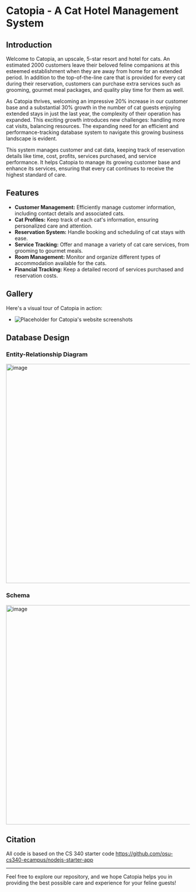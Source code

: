 # Catopia - A Cat Hotel Management System

## Introduction
Welcome to Catopia, an upscale, 5-star resort and hotel for cats. An estimated 2000 customers leave their beloved feline companions at this esteemed establishment when they are away from home for an extended period. In addition to the top-of-the-line care that is provided for every cat during their reservation, customers can purchase extra services such as grooming, gourmet meal packages, and quality play time for them as well. 

As Catopia thrives, welcoming an impressive 20% increase in our customer base and a substantial 30% growth in the number of cat guests enjoying extended stays in just the last year, the complexity of their operation has expanded. This exciting growth introduces new challenges: handling more cat visits, balancing resources. The expanding need for an efficient and performance-tracking database system to navigate this growing business landscape is evident. 

This system manages customer and cat data, keeping track of reservation details like time, cost, profits, services purchased, and service performance. It helps Catopia to manage its growing customer base and enhance its services, ensuring that every cat continues to receive the highest standard of care.

## Features
- **Customer Management:** Efficiently manage customer information, including contact details and associated cats.
- **Cat Profiles:** Keep track of each cat's information, ensuring personalized care and attention.
- **Reservation System:** Handle booking and scheduling of cat stays with ease.
- **Service Tracking:** Offer and manage a variety of cat care services, from grooming to gourmet meals.
- **Room Management:** Monitor and organize different types of accommodation available for the cats.
- **Financial Tracking:** Keep a detailed record of services purchased and reservation costs.

## Gallery
Here's a visual tour of Catopia in action:
- ![Placeholder for Catopia's website screenshots](#)

## Database Design
### Entity-Relationship Diagram
<img width="600" alt="image" src="https://github.com/shikimin/CS340_Project/assets/104303140/1d7f322b-6d54-4d2a-8206-19b27dcce3c6">

### Schema
<img width="600" alt="image" src="https://github.com/shikimin/CS340_Project/assets/104303140/a4ad1eac-7891-43dc-b22b-496a7487e61a">

## Citation
All code is based on the CS 340 starter code https://github.com/osu-cs340-ecampus/nodejs-starter-app

---

Feel free to explore our repository, and we hope Catopia helps you in providing the best possible care and experience for your feline guests!
